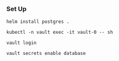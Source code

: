 ##

### Set Up

```
helm install postgres .
```


```
kubectl -n vault exec -it vault-0 -- sh

vault login

vault secrets enable database
```
